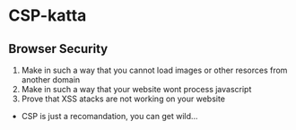 # CSP-katta

## Browser Security

1. Make in such a way that you cannot load images or other resorces from another domain
1. Make in such a way that your website wont process javascript 
2. Prove that XSS atacks are not working on your website


* CSP is just a recomandation, you can get wild...
